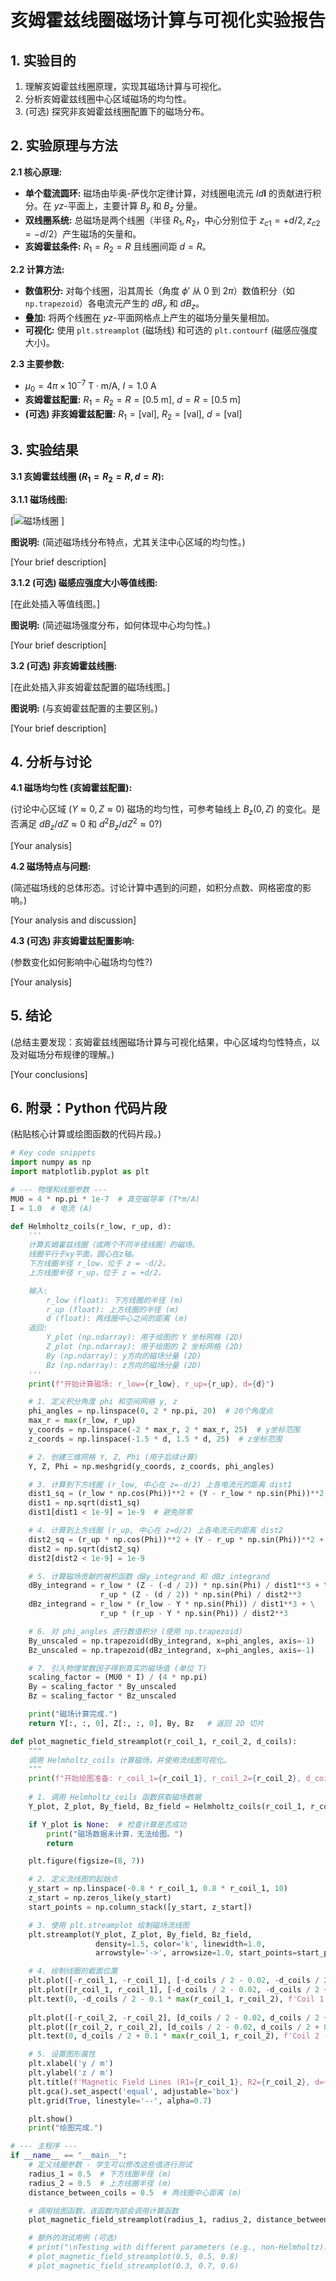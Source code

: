 # 亥姆霍兹线圈磁场计算与可视化实验报告

## 1. 实验目的
1.  理解亥姆霍兹线圈原理，实现其磁场计算与可视化。
2.  分析亥姆霍兹线圈中心区域磁场的均匀性。
3.  (可选) 探究非亥姆霍兹线圈配置下的磁场分布。

## 2. 实验原理与方法

**2.1 核心原理:**
*   **单个载流圆环:** 磁场由毕奥-萨伐尔定律计算，对线圈电流元 $Id\mathbf{l}$ 的贡献进行积分。在 $yz$-平面上，主要计算 $B_y$ 和 $B_z$ 分量。
*   **双线圈系统:** 总磁场是两个线圈（半径 $R_1, R_2$，中心分别位于 $z_{c1}=+d/2, z_{c2}=-d/2$）产生磁场的矢量和。
*   **亥姆霍兹条件:** $R_1 = R_2 = R$ 且线圈间距 $d = R$。

**2.2 计算方法:**
*   **数值积分:** 对每个线圈，沿其周长（角度 $\phi'$ 从 $0$ 到 $2\pi$）数值积分（如 `np.trapezoid`）各电流元产生的 $dB_y$ 和 $dB_z$。
*   **叠加:** 将两个线圈在 $yz$-平面网格点上产生的磁场分量矢量相加。
*   **可视化:** 使用 `plt.streamplot` (磁场线) 和可选的 `plt.contourf` (磁感应强度大小)。

**2.3 主要参数:**
*   $\mu_0 = 4\pi \times 10^{-7} \text{ T}\cdot\text{m/A}$, $I = 1.0 \text{ A}$
*   **亥姆霍兹配置:** $R_1 = R_2 = R = [0.5 \text{ m}]$, $d = R = [0.5 \text{ m}]$
*   **(可选) 非亥姆霍兹配置:** $R_1 = [\text{val}]$, $R_2 = [\text{val}]$, $d = [\text{val}]$

## 3. 实验结果

**3.1 亥姆霍兹线圈 ($R_1=R_2=R, d=R$):**

**3.1.1 磁场线图:**

[![磁场线圈](https://github.com/user-attachments/assets/486608c2-e202-405f-adb7-672bd91cd2a5)
]

**图说明:** (简述磁场线分布特点，尤其关注中心区域的均匀性。)

[Your brief description]


**3.1.2 (可选) 磁感应强度大小等值线图:**

[在此处插入等值线图。]

**图说明:** (简述磁场强度分布，如何体现中心均匀性。)

[Your brief description]

**3.2 (可选) 非亥姆霍兹线圈:**

[在此处插入非亥姆霍兹配置的磁场线图。]

**图说明:** (与亥姆霍兹配置的主要区别。)

[Your brief description]

## 4. 分析与讨论

**4.1 磁场均匀性 (亥姆霍兹配置):**

(讨论中心区域 ($Y \approx 0, Z \approx 0$) 磁场的均匀性，可参考轴线上 $B_z(0,Z)$ 的变化。是否满足 $dB_z/dZ \approx 0$ 和 $d^2B_z/dZ^2 \approx 0$?)

[Your analysis]

**4.2 磁场特点与问题:**

(简述磁场线的总体形态。讨论计算中遇到的问题，如积分点数、网格密度的影响。)

[Your analysis and discussion]

**4.3 (可选) 非亥姆霍兹配置影响:**

(参数变化如何影响中心磁场均匀性?)

[Your analysis]

## 5. 结论

(总结主要发现：亥姆霍兹线圈磁场计算与可视化结果，中心区域均匀性特点，以及对磁场分布规律的理解。)

[Your conclusions]

## 6. 附录：Python 代码片段
(粘贴核心计算或绘图函数的代码片段。)
```python
# Key code snippets
import numpy as np
import matplotlib.pyplot as plt

# --- 物理和线圈参数 ---
MU0 = 4 * np.pi * 1e-7  # 真空磁导率 (T*m/A)
I = 1.0  # 电流 (A)

def Helmholtz_coils(r_low, r_up, d):
    '''
    计算亥姆霍兹线圈（或两个不同半径线圈）的磁场。
    线圈平行于xy平面，圆心在z轴。
    下方线圈半径 r_low，位于 z = -d/2。
    上方线圈半径 r_up，位于 z = +d/2。

    输入:
        r_low (float): 下方线圈的半径 (m)
        r_up (float): 上方线圈的半径 (m)
        d (float): 两线圈中心之间的距离 (m)
    返回:
        Y_plot (np.ndarray): 用于绘图的 Y 坐标网格 (2D)
        Z_plot (np.ndarray): 用于绘图的 Z 坐标网格 (2D)
        By (np.ndarray): y方向的磁场分量 (2D)
        Bz (np.ndarray): z方向的磁场分量 (2D)
    '''
    print(f"开始计算磁场: r_low={r_low}, r_up={r_up}, d={d}")

    # 1. 定义积分角度 phi 和空间网格 y, z
    phi_angles = np.linspace(0, 2 * np.pi, 20)  # 20个角度点
    max_r = max(r_low, r_up)
    y_coords = np.linspace(-2 * max_r, 2 * max_r, 25)  # y坐标范围
    z_coords = np.linspace(-1.5 * d, 1.5 * d, 25)  # z坐标范围

    # 2. 创建三维网格 Y, Z, Phi (用于后续计算)
    Y, Z, Phi = np.meshgrid(y_coords, z_coords, phi_angles)

    # 3. 计算到下方线圈 (r_low, 中心在 z=-d/2) 上各电流元的距离 dist1
    dist1_sq = (r_low * np.cos(Phi))**2 + (Y - r_low * np.sin(Phi))**2 + (Z - (-d / 2))**2
    dist1 = np.sqrt(dist1_sq)
    dist1[dist1 < 1e-9] = 1e-9  # 避免除零

    # 4. 计算到上方线圈 (r_up, 中心在 z=d/2) 上各电流元的距离 dist2
    dist2_sq = (r_up * np.cos(Phi))**2 + (Y - r_up * np.sin(Phi))**2 + (Z - (d / 2))**2
    dist2 = np.sqrt(dist2_sq)
    dist2[dist2 < 1e-9] = 1e-9

    # 5. 计算磁场贡献的被积函数 dBy_integrand 和 dBz_integrand
    dBy_integrand = r_low * (Z - (-d / 2)) * np.sin(Phi) / dist1**3 + \
                    r_up * (Z - (d / 2)) * np.sin(Phi) / dist2**3
    dBz_integrand = r_low * (r_low - Y * np.sin(Phi)) / dist1**3 + \
                    r_up * (r_up - Y * np.sin(Phi)) / dist2**3

    # 6. 对 phi_angles 进行数值积分 (使用 np.trapezoid)
    By_unscaled = np.trapezoid(dBy_integrand, x=phi_angles, axis=-1)
    Bz_unscaled = np.trapezoid(dBz_integrand, x=phi_angles, axis=-1)

    # 7. 引入物理常数因子得到真实的磁场值 (单位 T)
    scaling_factor = (MU0 * I) / (4 * np.pi)
    By = scaling_factor * By_unscaled
    Bz = scaling_factor * Bz_unscaled

    print("磁场计算完成.")
    return Y[:, :, 0], Z[:, :, 0], By, Bz   # 返回 2D 切片

def plot_magnetic_field_streamplot(r_coil_1, r_coil_2, d_coils):
    """
    调用 Helmholtz_coils 计算磁场，并使用流线图可视化。
    """
    print(f"开始绘图准备: r_coil_1={r_coil_1}, r_coil_2={r_coil_2}, d_coils={d_coils}")
    
    # 1. 调用 Helmholtz_coils 函数获取磁场数据
    Y_plot, Z_plot, By_field, Bz_field = Helmholtz_coils(r_coil_1, r_coil_2, d_coils)

    if Y_plot is None:  # 检查计算是否成功
        print("磁场数据未计算，无法绘图。")
        return

    plt.figure(figsize=(8, 7))

    # 2. 定义流线图的起始点
    y_start = np.linspace(-0.8 * r_coil_1, 0.8 * r_coil_1, 10)
    z_start = np.zeros_like(y_start)
    start_points = np.column_stack([y_start, z_start])

    # 3. 使用 plt.streamplot 绘制磁场流线图
    plt.streamplot(Y_plot, Z_plot, By_field, Bz_field,
                   density=1.5, color='k', linewidth=1.0,
                   arrowstyle='->', arrowsize=1.0, start_points=start_points)

    # 4. 绘制线圈的截面位置
    plt.plot([-r_coil_1, -r_coil_1], [-d_coils / 2 - 0.02, -d_coils / 2 + 0.02], 'b-', linewidth=3)
    plt.plot([r_coil_1, r_coil_1], [-d_coils / 2 - 0.02, -d_coils / 2 + 0.02], 'b-', linewidth=3)
    plt.text(0, -d_coils / 2 - 0.1 * max(r_coil_1, r_coil_2), f'Coil 1 (R={r_coil_1})', color='blue', ha='center')
    
    plt.plot([-r_coil_2, -r_coil_2], [d_coils / 2 - 0.02, d_coils / 2 + 0.02], 'r-', linewidth=3)
    plt.plot([r_coil_2, r_coil_2], [d_coils / 2 - 0.02, d_coils / 2 + 0.02], 'r-', linewidth=3)
    plt.text(0, d_coils / 2 + 0.1 * max(r_coil_1, r_coil_2), f'Coil 2 (R={r_coil_2})', color='red', ha='center')

    # 5. 设置图形属性
    plt.xlabel('y / m')
    plt.ylabel('z / m')
    plt.title(f'Magnetic Field Lines (R1={r_coil_1}, R2={r_coil_2}, d={d_coils})')
    plt.gca().set_aspect('equal', adjustable='box')
    plt.grid(True, linestyle='--', alpha=0.7)

    plt.show()
    print("绘图完成.")

# --- 主程序 ---
if __name__ == "__main__":
    # 定义线圈参数 - 学生可以修改这些值进行测试
    radius_1 = 0.5  # 下方线圈半径 (m)
    radius_2 = 0.5  # 上方线圈半径 (m)
    distance_between_coils = 0.5  # 两线圈中心距离 (m)

    # 调用绘图函数，该函数内部会调用计算函数
    plot_magnetic_field_streamplot(radius_1, radius_2, distance_between_coils)

    # 额外的测试用例 (可选)
    # print("\nTesting with different parameters (e.g., non-Helmholtz):")
    # plot_magnetic_field_streamplot(0.5, 0.5, 0.8)
    # plot_magnetic_field_streamplot(0.3, 0.7, 0.6)

```
